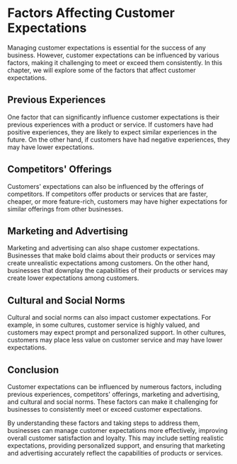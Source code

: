 Factors Affecting Customer Expectations
================================================================================================

Managing customer expectations is essential for the success of any business. However, customer expectations can be influenced by various factors, making it challenging to meet or exceed them consistently. In this chapter, we will explore some of the factors that affect customer expectations.

Previous Experiences
--------------------

One factor that can significantly influence customer expectations is their previous experiences with a product or service. If customers have had positive experiences, they are likely to expect similar experiences in the future. On the other hand, if customers have had negative experiences, they may have lower expectations.

Competitors' Offerings
----------------------

Customers' expectations can also be influenced by the offerings of competitors. If competitors offer products or services that are faster, cheaper, or more feature-rich, customers may have higher expectations for similar offerings from other businesses.

Marketing and Advertising
-------------------------

Marketing and advertising can also shape customer expectations. Businesses that make bold claims about their products or services may create unrealistic expectations among customers. On the other hand, businesses that downplay the capabilities of their products or services may create lower expectations among customers.

Cultural and Social Norms
-------------------------

Cultural and social norms can also impact customer expectations. For example, in some cultures, customer service is highly valued, and customers may expect prompt and personalized support. In other cultures, customers may place less value on customer service and may have lower expectations.

Conclusion
----------

Customer expectations can be influenced by numerous factors, including previous experiences, competitors' offerings, marketing and advertising, and cultural and social norms. These factors can make it challenging for businesses to consistently meet or exceed customer expectations.

By understanding these factors and taking steps to address them, businesses can manage customer expectations more effectively, improving overall customer satisfaction and loyalty. This may include setting realistic expectations, providing personalized support, and ensuring that marketing and advertising accurately reflect the capabilities of products or services.
